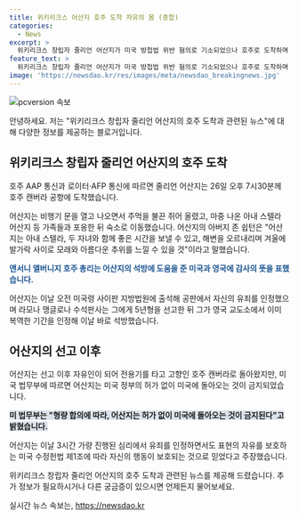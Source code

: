 ```yaml
---
title: 위키리크스 어산지 호주 도착 자유의 몸 (종합)
categories:
  - News
excerpt: >
  위키리크스 창립자 줄리언 어산지가 미국 방첩법 위반 혐의로 기소되었으나 호주로 도착하며 석방됐다. 그는 미국과 영국에 감사의 뜻을 표하며 가족과의 재회를 이뤘고, 미국 법무부의 허가 없이 미국 입국이 불가하다는 경고를 받았다. 어산지의 사건에 대한 상세한 내용과 유효한 사실들에 대한 더 많은 정보를 확인하고 싶은가요?
feature_text: >
  위키리크스 창립자 줄리언 어산지가 미국 방첩법 위반 혐의로 기소되었으나 호주로 도착하며 석방됐다. 그는 미국과 영국에 감사의 뜻을 표하며 가족과의 재회를 이뤘고, 미국 법무부의 허가 없이 미국 입국이 불가하다는 경고를 받았다. 어산지의 사건에 대한 상세한 내용과 유효한 사실들에 대한 더 많은 정보를 확인하고 싶은가요?
image: 'https://newsdao.kr/res/images/meta/newsdao_breakingnews.jpg'
---
```


<p><img src="https://newsdao.kr/res/images/meta/newsdao_breakingnews.jpg" alt="pcversion 속보" /></p>

<p>안녕하세요. 저는 "위키리크스 창립자 줄리언 어산지의 호주 도착과 관련된 뉴스"에 대해 다양한 정보를 제공하는 블로거입니다. </p>

<h2 data-ke-size="size26">위키리크스 창립자 줄리언 어산지의 호주 도착</h2>

<p>호주 AAP 통신과 로이터·AFP 통신에 따르면 줄리언 어산지는 26일 오후 7시30분께 호주 캔버라 공항에 도착했습니다. </p>

<p data-ke-size="size16">어산지는 비행기 문을 열고 나오면서 주먹을 불끈 쥐어 올렸고, 마중 나온 아내 스텔라 어산지 등 가족들과 포옹한 뒤 숙소로 이동했습니다. 어산지의 아버지 존 쉽턴은 "어산지는 아내 스텔라, 두 자녀와 함께 좋은 시간을 보낼 수 있고, 해변을 오르내리며 겨울에 발가락 사이로 모래와 아름다운 추위를 느낄 수 있을 것"이라고 말했습니다. </p>

<p><b><span style="color: #1a5490;">앤서니 앨버니지 호주 총리는 어산지의 석방에 도움을 준 미국과 영국에 감사의 뜻을 표했습니다.</span></b></p>

<p>어산지는 이날 오전 미국령 사이판 지방법원에 출석해 공판에서 자신의 유죄를 인정했으며 라모나 맹글로나 수석판사는 그에게 5년형을 선고한 뒤 그가 영국 교도소에서 이미 복역한 기간을 인정해 이날 바로 석방했습니다.  </p>

<h2 data-ke-size="size26">어산지의 선고 이후</h2>

<p>어산지는 선고 이후 자유인이 되어 전용기를 타고 고향인 호주 캔버라로 돌아왔지만, 미국 법무부에 따르면 어산지는 미국 정부의 허가 없이 미국에 돌아오는 것이 금지되었습니다.</p>

<p><b><span style="background-color: #21538527;">미 법무부는 "형량 합의에 따라, 어산지는 허가 없이 미국에 돌아오는 것이 금지된다"고 밝혔습니다.</span></b></p>

<p>어산지는 이날 3시간 가량 진행된 심리에서 유죄를 인정하면서도 표현의 자유를 보호하는 미국 수정헌법 제1조에 따라 자신의 행동이 보호되는 것으로 믿었다고 주장했습니다. </p>

<p>위키리크스 창립자 줄리언 어산지의 호주 도착과 관련된 뉴스를 제공해 드렸습니다. 추가 정보가 필요하시거나 다른 궁금증이 있으시면 언제든지 물어보세요.</p>
실시간 뉴스 속보는, <a href="https://newsdao.kr" rel="dofollow">https://newsdao.kr</a>


